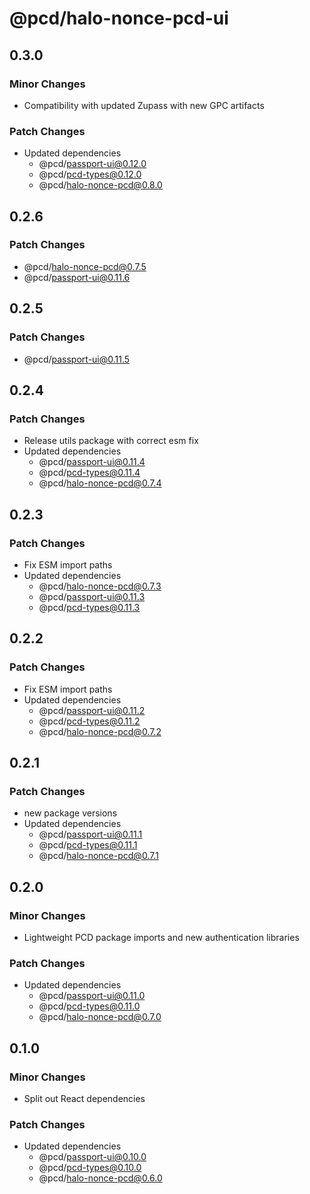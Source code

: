 # @pcd/halo-nonce-pcd-ui

## 0.3.0

### Minor Changes

- Compatibility with updated Zupass with new GPC artifacts

### Patch Changes

- Updated dependencies
  - @pcd/passport-ui@0.12.0
  - @pcd/pcd-types@0.12.0
  - @pcd/halo-nonce-pcd@0.8.0

## 0.2.6

### Patch Changes

- @pcd/halo-nonce-pcd@0.7.5
- @pcd/passport-ui@0.11.6

## 0.2.5

### Patch Changes

- @pcd/passport-ui@0.11.5

## 0.2.4

### Patch Changes

- Release utils package with correct esm fix
- Updated dependencies
  - @pcd/passport-ui@0.11.4
  - @pcd/pcd-types@0.11.4
  - @pcd/halo-nonce-pcd@0.7.4

## 0.2.3

### Patch Changes

- Fix ESM import paths
- Updated dependencies
  - @pcd/halo-nonce-pcd@0.7.3
  - @pcd/passport-ui@0.11.3
  - @pcd/pcd-types@0.11.3

## 0.2.2

### Patch Changes

- Fix ESM import paths
- Updated dependencies
  - @pcd/passport-ui@0.11.2
  - @pcd/pcd-types@0.11.2
  - @pcd/halo-nonce-pcd@0.7.2

## 0.2.1

### Patch Changes

- new package versions
- Updated dependencies
  - @pcd/passport-ui@0.11.1
  - @pcd/pcd-types@0.11.1
  - @pcd/halo-nonce-pcd@0.7.1

## 0.2.0

### Minor Changes

- Lightweight PCD package imports and new authentication libraries

### Patch Changes

- Updated dependencies
  - @pcd/passport-ui@0.11.0
  - @pcd/pcd-types@0.11.0
  - @pcd/halo-nonce-pcd@0.7.0

## 0.1.0

### Minor Changes

- Split out React dependencies

### Patch Changes

- Updated dependencies
  - @pcd/passport-ui@0.10.0
  - @pcd/pcd-types@0.10.0
  - @pcd/halo-nonce-pcd@0.6.0
